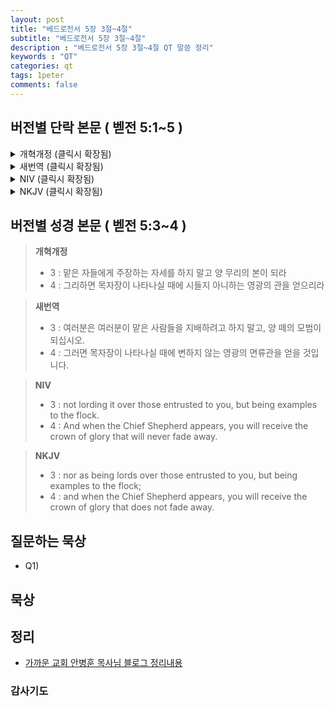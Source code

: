 ```yaml
---
layout: post
title: "베드로전서 5장 3절~4절"
subtitle: "베드로전서 5장 3절~4절"
description : "베드로전서 5장 3절~4절 QT 말씀 정리"
keywords : "QT"
categories: qt
tags: 1peter
comments: false
---
```


## 버전별 단락 본문 ( 벧전 5:1~5 )

<details>
<summary> 개혁개정 (클릭시 확장됨)</summary>
<div markdown="1">

>* 1 : 너희 중 장로들에게 권하노니 나는 함께 장로 된 자요 그리스도의 고난의 증인이요 나타날 영광에 참여할 자니라
>* 2 : 너희 중에 있는 하나님의 양 무리를 치되 억지로 하지 말고 하나님의 뜻을 따라 자원함으로 하며 더러운 이득을 위하여 하지 말고 기꺼이 하며
>* `3 : 맡은 자들에게 주장하는 자세를 하지 말고 양 무리의 본이 되라`
>* `4 : 그리하면 목자장이 나타나실 때에 시들지 아니하는 영광의 관을 얻으리라`
>* 5 : 젊은 자들아 이와 같이 장로들에게 순종하고 다 서로 겸손으로 허리를 동이라 하나님은 교만한 자를 대적하시되 겸손한 자들에게는 은혜를 주시느니라
</div>
</details>

<details>
<summary> 새번역 (클릭시 확장됨)</summary>
<div markdown="1">

>* 1 : 나는 여러분 가운데 장로로 있는 이들에게, 같은 장로로서, 또한 그리스도의 고난의 증인이요 앞으로 나타날 영광을 함께 누릴 사람으로서 권면합니다.
>* 2 : 여러분 가운데 있는 하나님의 양 떼를 먹이십시오. 억지로 할 것이 아니라, 하나님의 뜻을 따라 자진하여 하고, 더러운 이익을 탐하여 할 것이 아니라, 기쁜 마음으로 하십시오.
>* `3 : 여러분은 여러분이 맡은 사람들을 지배하려고 하지 말고, 양 떼의 모범이 되십시오.`
>* `4 : 그러면 목자장이 나타나실 때에 변하지 않는 영광의 면류관을 얻을 것입니다.`
>* 5 : 젊은이 여러분, 이와 같이 여러분도 나이가 많은 이들에게 복종하십시오. 모두가 서로서로 겸손의 옷을 입으십시오. 하나님께서는 교만한 자를 물리치시고, 겸손한 사람에게 은혜를 베푸십니다.
</div>
</details>

<details>
<summary> NIV (클릭시 확장됨)</summary>
<div markdown="1">

>* 1 : To the elders among you, I appeal as a fellow elder and a witness of Christ’s sufferings who also will share in the glory to be revealed:
>* 2 : Be shepherds of God’s flock that is under your care, watching over them—not because you must, but because you are willing, as God wants you to be; not pursuing dishonest gain, but eager to serve;
>* `3 : not lording it over those entrusted to you, but being examples to the flock.`
>* `4 : And when the Chief Shepherd appears, you will receive the crown of glory that will never fade away.`
>* 5 : In the same way, you who are younger, submit yourselves to your elders. All of you, clothe yourselves with humility toward one another, because,
“God opposes the proud
but shows favor to the humble.”
</div>
</div>
</details>

<details>
<summary> NKJV (클릭시 확장됨)</summary>
<div markdown="1">

>* 1 : The elders who are among you I exhort, I who am a fellow elder and a witness of the sufferings of Christ, and also a partaker of the glory that will be revealed:
>* 2 : Shepherd the flock of God which is among you, serving as overseers, not by compulsion but willingly, not for dishonest gain but eagerly;
>* `3 : nor as being lords over those entrusted to you, but being examples to the flock;`
>* `4 : and when the Chief Shepherd appears, you will receive the crown of glory that does not fade away.`
>* 5 : Likewise you younger people, submit yourselves to your elders. Yes, all of you be submissive to one another, and be clothed with humility, for
“God resists the proud,
But gives grace to the humble.”
</div>
</details>

## 버전별 성경 본문 ( 벧전 5:3~4 )
> **개혁개정**
>* 3 : 맡은 자들에게 주장하는 자세를 하지 말고 양 무리의 본이 되라
>* 4 : 그리하면 목자장이 나타나실 때에 시들지 아니하는 영광의 관을 얻으리라

> **새번역**
>* 3 : 여러분은 여러분이 맡은 사람들을 지배하려고 하지 말고, 양 떼의 모범이 되십시오.
>* 4 : 그러면 목자장이 나타나실 때에 변하지 않는 영광의 면류관을 얻을 것입니다.

> **NIV**
>* 3 : not lording it over those entrusted to you, but being examples to the flock.
>* 4 : And when the Chief Shepherd appears, you will receive the crown of glory that will never fade away.

> **NKJV**
>* 3 : nor as being lords over those entrusted to you, but being examples to the flock;
>* 4 : and when the Chief Shepherd appears, you will receive the crown of glory that does not fade away.

## 질문하는 묵상

* Q1) 

## 묵상

## 정리
* [가까운 교회 안병훈 목사님 블로그 정리내용](https://blog.naver.com/tolerance2018)

### 감사기도

